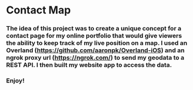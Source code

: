 

# Contact Map

### The idea of this project was to create a unique concept for a contact page for my online portfolio that would give viewers the ability to keep track of my live position on a map. I used an Overland (https://github.com/aaronpk/Overland-iOS) and an ngrok proxy url (https://ngrok.com/) to send my geodata to a REST API. I then built my website app to access the data.

### Enjoy!